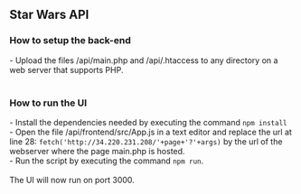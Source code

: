<h2>Star Wars API</h1>
<h3>How to setup the back-end</h3>
- Upload the files /api/main.php and /api/.htaccess to any directory on a web server that supports PHP.<br /><br />

<h3>How to run the UI</h3>
- Install the dependencies needed by executing the command  
<code>npm install</code><br />
- Open the file /api/frontend/src/App.js in a text editor and replace the url at line 28: <code>fetch('http://34.220.231.208/'+page+'?'+args)</code> by the url of the webserver where the page main.php is hosted.<br />
- Run the script by executing the command <code>npm run</code>. <br />
<br />
The UI will now run on port 3000.

